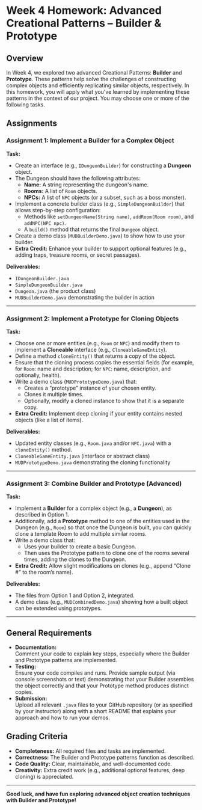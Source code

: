 # Week 4 Homework: Advanced Creational Patterns – Builder & Prototype

## Overview

In Week 4, we explored two advanced Creational Patterns: **Builder** and **Prototype**. These patterns help solve the challenges of constructing complex objects and efficiently replicating similar objects, respectively. In this homework, you will apply what you've learned by implementing these patterns in the context of our project. You may choose one or more of the following tasks.

## Assignments

### Assignment 1: Implement a Builder for a Complex Object

**Task:**  
- Create an interface (e.g., `IDungeonBuilder`) for constructing a **Dungeon** object.  
- The Dungeon should have the following attributes:
  - **Name:** A string representing the dungeon's name.
  - **Rooms:** A list of `Room` objects.
  - **NPCs:** A list of `NPC` objects (or a subset, such as a boss monster).
- Implement a concrete builder class (e.g., `SimpleDungeonBuilder`) that allows step-by-step configuration:
  - Methods like `setDungeonName(String name)`, `addRoom(Room room)`, and `addNPC(NPC npc)`.
  - A `build()` method that returns the final `Dungeon` object.
- Create a demo class (`MUDBuilderDemo.java`) to show how to use your builder.  
- **Extra Credit:** Enhance your builder to support optional features (e.g., adding traps, treasure rooms, or secret passages).

**Deliverables:**  
- `IDungeonBuilder.java`
- `SimpleDungeonBuilder.java`
- `Dungeon.java` (the product class)
- `MUDBuilderDemo.java` demonstrating the builder in action

---

### Assignment 2: Implement a Prototype for Cloning Objects

**Task:**  
- Choose one or more entities (e.g., `Room` or `NPC`) and modify them to implement a **Cloneable** interface (e.g., `CloneableGameEntity`).
- Define a method `cloneEntity()` that returns a copy of the object.
- Ensure that the cloning process copies the essential fields (for example, for `Room`: name and description; for `NPC`: name, description, and optionally, health).
- Write a demo class (`MUDPrototypeDemo.java`) that:
  - Creates a “prototype” instance of your chosen entity.
  - Clones it multiple times.
  - Optionally, modify a cloned instance to show that it is a separate copy.
- **Extra Credit:** Implement deep cloning if your entity contains nested objects (like a list of items).

**Deliverables:**  
- Updated entity classes (e.g., `Room.java` and/or `NPC.java`) with a `cloneEntity()` method.
- `CloneableGameEntity.java` (interface or abstract class)
- `MUDPrototypeDemo.java` demonstrating the cloning functionality

---

### Assignment 3: Combine Builder and Prototype (Advanced)

**Task:**  
- Implement a **Builder** for a complex object (e.g., a **Dungeon**), as described in Option 1.
- Additionally, add a **Prototype** method to one of the entities used in the Dungeon (e.g., `Room`) so that once the Dungeon is built, you can quickly clone a template Room to add multiple similar rooms.
- Write a demo class that:
  - Uses your builder to create a basic Dungeon.
  - Then uses the Prototype pattern to clone one of the rooms several times, adding the clones to the Dungeon.
- **Extra Credit:** Allow slight modifications on clones (e.g., append “Clone #” to the room’s name).

**Deliverables:**  
- The files from Option 1 and Option 2, integrated.
- A demo class (e.g., `MUDCombinedDemo.java`) showing how a built object can be extended using prototypes.

---

## General Requirements

- **Documentation:**  
  Comment your code to explain key steps, especially where the Builder and Prototype patterns are implemented.
- **Testing:**  
  Ensure your code compiles and runs. Provide sample output (via console screenshots or text) demonstrating that your Builder assembles the object correctly and that your Prototype method produces distinct copies.
- **Submission:**  
  Upload all relevant `.java` files to your GitHub repository (or as specified by your instructor) along with a short README that explains your approach and how to run your demos.

## Grading Criteria

- **Completeness:** All required files and tasks are implemented.
- **Correctness:** The Builder and Prototype patterns function as described.
- **Code Quality:** Clear, maintainable, and well-documented code.
- **Creativity:** Extra credit work (e.g., additional optional features, deep cloning) is appreciated.

---

**Good luck, and have fun exploring advanced object creation techniques with Builder and Prototype!**
